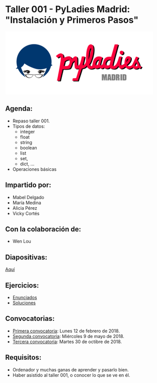 # Taller 001 - PyLadies Madrid: "Instalación y Primeros Pasos"

<img src="./images/pyladiesmadrid_alargado.png" height="200"> 


## Agenda:

* Repaso taller 001.
* Tipos de datos: 
    * integer
    * float
    * string
    * boolean
    * list
    * set,
    * dict, ...
* Operaciones básicas


## Impartido por:
* Mabel Delgado
* María Medina
* Alicia Pérez
* Vicky Cortés


## Con la colaboración de:
* Wen Lou


## Diapositivas:
[Aquí](https://nbviewer.jupyter.org/github/PyLadiesMadrid/taller_002_tipos_datos_y_operaciones_basicas/blob/master/slides.ipynb)


## Ejercicios:
* [Enunciados](/ejercicios.ipynb)
* [Soluciones](/soluciones.ipynb)


## Convocatorias:

* [Primera convocatoria](https://www.meetup.com/PyLadiesMadrid/events/247325544/): Lunes 12 de febrero de 2018.
* [Segunda convocatoria](https://www.meetup.com/PyLadiesMadrid/events/249932679/): Miércoles 9 de mayo de 2018.
* [Tercera convocatoria](https://www.meetup.com/PyLadiesMadrid/events/255802009/): Martes 30 de octibre de 2018.


## Requisitos:

* Ordenador y muchas ganas de aprender y pasarlo bien.
* Haber asistido al taller 001, o conocer lo que se ve en él.

